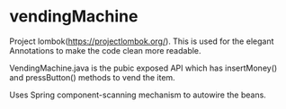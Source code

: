 # vendingMachine
 Project lombok(https://projectlombok.org/). This is used for the elegant Annotations to make the code clean more readable.
 
 VendingMachine.java is the pubic exposed API which has insertMoney() and pressButton() methods to vend the item.
 
 Uses Spring component-scanning mechanism to autowire the beans.
 


